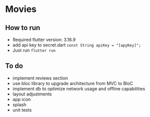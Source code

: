 # Movies

## How to run

- Required flutter version: 3.16.9
- add api key to secret.dart `const String apiKey = "[apyKey]";`
- Just run `flutter run`

## To do
- implement reviews section
- use bloc library to upgrade architecture from MVC to BloC
- implement db to optimize network usage and offline capabilities
- layout adjustments
- app icon
- splash
- unit tests